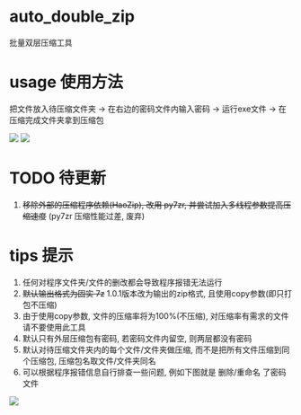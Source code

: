 # auto_double_zip

批量双层压缩工具

# usage 使用方法

把文件放入待压缩文件夹 -> 在右边的密码文件内输入密码 -> 运行exe文件 -> 在压缩完成文件夹拿到压缩包

 <img src="https://pic.rmb.bdstatic.com/bjh/b3b12ba67ec8b8ce62453d30ea9e604b.png">
 
 <img src="https://pic.rmb.bdstatic.com/bjh/cfd4b2e51a8a6740391b184931429b09.png">

# TODO 待更新

1. ~~移除外部的压缩程序依赖(HaoZip), 改用 py7zr, 并尝试加入多线程参数提高压缩速度~~ (py7zr 压缩性能过差, 废弃)

# tips 提示

1.  任何对程序文件夹/文件的删改都会导致程序报错无法运行
2.  ~~默认输出格式为固实 7z~~ 1.0.1版本改为输出的zip格式, 且使用copy参数(即只打包不压缩)
3.  由于使用copy参数, 文件的压缩率将为100%(不压缩), 对压缩率有需求的文件请不要使用此工具
4.  默认只有外层压缩包有密码, 若密码文件内留空, 则两层都没有密码
5.  默认对待压缩文件夹内的每个文件/文件夹做压缩, 而不是把所有文件压缩到同个压缩包, 压缩包名取文件/文件夹同名
6.  可以根据程序报错信息自行排查一些问题, 例如下图就是 删除/重命名 了密码文件

 <img src="https://pic.rmb.bdstatic.com/bjh/531a5f422d303bf6b7dd2a2ae91ff4e1.png">

